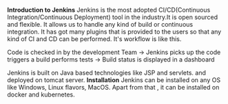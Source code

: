 **Introduction to Jenkins**
Jenkins is the most adopted CI/CD(Continuous Integration/Continuous Deployment) tool in the industry.It is open sourced and flexible. It allows us to handle any kind of build or continuous integration. It has got many plugins that is provided to the users so that any kind of CI and CD can be performed. It's workflow is like this.


   Code is checked in by the development Team -> Jenkins picks up the code
                                                 triggers a build
                                                 performs tests -> Build status is displayed in a dashboard

                                                 
   Jenkins is built on Java based technologies like JSP and servlets. and deployed on tomcat server.
   **Installation**
      Jenkins can be installed on any OS like Windows, Linux flavors, MacOS. Apart from that , it can be installed on docker and kubernetes. 
     
   


                                                     
